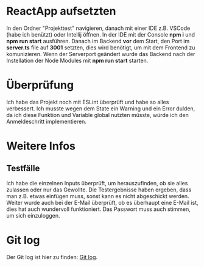 # ReactApp aufsetzten

In den Ordner "Projekttest" navigieren, danach mit einer IDE z.B. VSCode (habe ich benützt) oder Intellij öffnen.
In der IDE mit der Console **npm i** und **npm run start** ausführen. Danach im Backend **vor** dem Start, den Port im **server.ts** file auf **3001** setzten, dies wird benötigt, um mit dem Frontend zu komunizieren. Wenn der Serverport geändert wurde das Backend nach der Instellation der Node Modules mit **npm run start** starten.

# Überprüfung

Ich habe das Projekt noch mit ESLint überprüft und habe so alles verbessert. Ich musste wegen dem State ein Warning und ein Error dulden, da ich diese Funktion und Variable global nutzten müsste, würde ich den Anmeldeschritt implementieren.

# Weitere Infos

## Testfälle

Ich habe die einzelnen Inputs überprüft, um herauszufinden, ob sie alles zulassen oder nur das Gewollte. Die Testergebnisse haben ergeben, dass man z.B. etwas einfügen muss, sonst kann es nicht abgeschickt werden. Weiter wurde auch bei der E-Mail überprüft, ob es überhaupt eine E-Mail ist, dies hat auch wundervoll funktioniert. Das Passwort muss auch stimmen, um sich einzuloggen.

# Git log

Der Git log ist hier zu finden: [Git log](./git.log).
